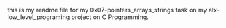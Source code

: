 this is my readme file for my 0x07-pointers_arrays_strings task on my alx-low_level_programing project on C Programming.


